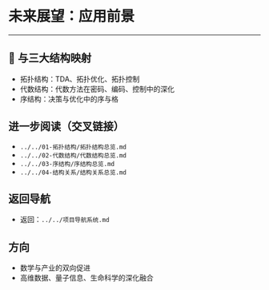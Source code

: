 # 未来展望：应用前景

---

## 🔄 与三大结构映射

- 拓扑结构：TDA、拓扑优化、拓扑控制
- 代数结构：代数方法在密码、编码、控制中的深化
- 序结构：决策与优化中的序与格

## 进一步阅读（交叉链接）

- `../../01-拓扑结构/拓扑结构总览.md`
- `../../02-代数结构/代数结构总览.md`
- `../../03-序结构/序结构总览.md`
- `../../04-结构关系/结构关系总览.md`

## 返回导航

- 返回：`../../项目导航系统.md`

## 方向

- 数学与产业的双向促进
- 高维数据、量子信息、生命科学的深化融合
